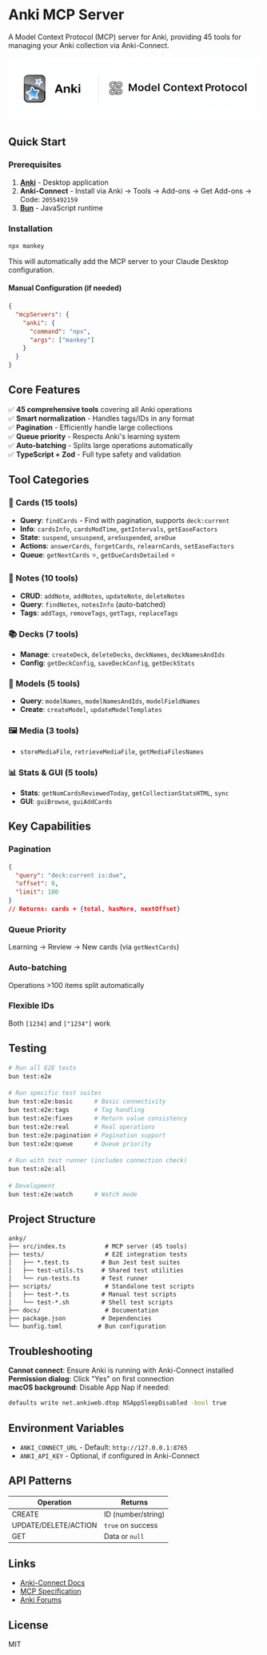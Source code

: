 # Anki MCP Server

A Model Context Protocol (MCP) server for Anki, providing 45 tools for managing your Anki collection via Anki-Connect.

![Mankey](./screenshots/mankey.png)

## Quick Start

### Prerequisites
1. **[Anki](https://apps.ankiweb.net/)** - Desktop application
2. **Anki-Connect** - Install via Anki → Tools → Add-ons → Get Add-ons → Code: `2055492159`
3. **[Bun](https://bun.sh)** - JavaScript runtime

### Installation
```bash
npx mankey
```

This will automatically add the MCP server to your Claude Desktop configuration.

#### Manual Configuration (if needed)
```json
{
  "mcpServers": {
    "anki": {
      "command": "npx",
      "args": ["mankey"]
    }
  }
}
```

## Core Features

✅ **45 comprehensive tools** covering all Anki operations  
✅ **Smart normalization** - Handles tags/IDs in any format  
✅ **Pagination** - Efficiently handle large collections  
✅ **Queue priority** - Respects Anki's learning system  
✅ **Auto-batching** - Splits large operations automatically  
✅ **TypeScript + Zod** - Full type safety and validation  

## Tool Categories

### 📇 Cards (15 tools)
- **Query**: `findCards` - Find with pagination, supports `deck:current`
- **Info**: `cardsInfo`, `cardsModTime`, `getIntervals`, `getEaseFactors`
- **State**: `suspend`, `unsuspend`, `areSuspended`, `areDue`
- **Actions**: `answerCards`, `forgetCards`, `relearnCards`, `setEaseFactors`
- **Queue**: `getNextCards` ⭐, `getDueCardsDetailed` ⭐

### 📝 Notes (10 tools)
- **CRUD**: `addNote`, `addNotes`, `updateNote`, `deleteNotes`
- **Query**: `findNotes`, `notesInfo` (auto-batched)
- **Tags**: `addTags`, `removeTags`, `getTags`, `replaceTags`

### 📚 Decks (7 tools)
- **Manage**: `createDeck`, `deleteDecks`, `deckNames`, `deckNamesAndIds`
- **Config**: `getDeckConfig`, `saveDeckConfig`, `getDeckStats`

### 🎨 Models (5 tools)
- **Query**: `modelNames`, `modelNamesAndIds`, `modelFieldNames`
- **Create**: `createModel`, `updateModelTemplates`

### 🖼️ Media (3 tools)
- `storeMediaFile`, `retrieveMediaFile`, `getMediaFilesNames`

### 📊 Stats & GUI (5 tools)
- **Stats**: `getNumCardsReviewedToday`, `getCollectionStatsHTML`, `sync`
- **GUI**: `guiBrowse`, `guiAddCards`

## Key Capabilities

### Pagination
```json
{
  "query": "deck:current is:due",
  "offset": 0,
  "limit": 100
}
// Returns: cards + {total, hasMore, nextOffset}
```

### Queue Priority
Learning → Review → New cards (via `getNextCards`)

### Auto-batching
Operations >100 items split automatically

### Flexible IDs
Both `[1234]` and `["1234"]` work

## Testing

```bash
# Run all E2E tests
bun test:e2e

# Run specific test suites
bun test:e2e:basic      # Basic connectivity
bun test:e2e:tags       # Tag handling
bun test:e2e:fixes      # Return value consistency
bun test:e2e:real       # Real operations
bun test:e2e:pagination # Pagination support
bun test:e2e:queue      # Queue priority

# Run with test runner (includes connection check)
bun test:e2e:all

# Development
bun test:e2e:watch      # Watch mode
```

## Project Structure

```
anky/
├── src/index.ts           # MCP server (45 tools)
├── tests/                 # E2E integration tests
│   ├── *.test.ts         # Bun Jest test suites
│   ├── test-utils.ts     # Shared test utilities
│   └── run-tests.ts      # Test runner
├── scripts/               # Standalone test scripts
│   ├── test-*.ts         # Manual test scripts
│   └── test-*.sh         # Shell test scripts
├── docs/                  # Documentation
├── package.json          # Dependencies
└── bunfig.toml          # Bun configuration
```

## Troubleshooting

**Cannot connect**: Ensure Anki is running with Anki-Connect installed  
**Permission dialog**: Click "Yes" on first connection  
**macOS background**: Disable App Nap if needed:
```bash
defaults write net.ankiweb.dtop NSAppSleepDisabled -bool true
```

## Environment Variables

- `ANKI_CONNECT_URL` - Default: `http://127.0.0.1:8765`
- `ANKI_API_KEY` - Optional, if configured in Anki-Connect

## API Patterns

| Operation | Returns |
|-----------|---------|
| CREATE | ID (number/string) |
| UPDATE/DELETE/ACTION | `true` on success |
| GET | Data or `null` |

## Links

- [Anki-Connect Docs](https://github.com/FooSoft/anki-connect)
- [MCP Specification](https://modelcontextprotocol.io)
- [Anki Forums](https://forums.ankiweb.net)

## License

MIT
